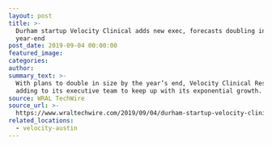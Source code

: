 ```yaml
---
layout: post
title: >-
  Durham startup Velocity Clinical adds new exec, forecasts doubling in size by
  year-end
post_date: 2019-09-04 00:00:00
featured_image:
categories:
author:
summary_text: >-
  With plans to double in size by the year’s end, Velocity Clinical Research is
  adding to its executive team to keep up with its exponential growth.
source: WRAL TechWire
source_url: >-
  https://www.wraltechwire.com/2019/09/04/durham-startup-velocity-clinical-adds-new-exec-forecasts-doubling-in-size-by-year-end/
related_locations:
  - velocity-austin
---
```


